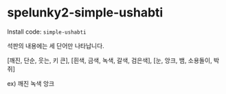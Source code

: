 # spelunky2-simple-ushabti

Install code: `simple-ushabti`

석판의 내용에는 세 단어만 나타납니다.

[깨진, 단순, 웃는, 키 큰], [흰색, 금색, 녹색, 갈색, 검은색], [눈, 앙크, 뱀, 소용돌이, 박쥐]

ex) 깨진 녹색 앙크
